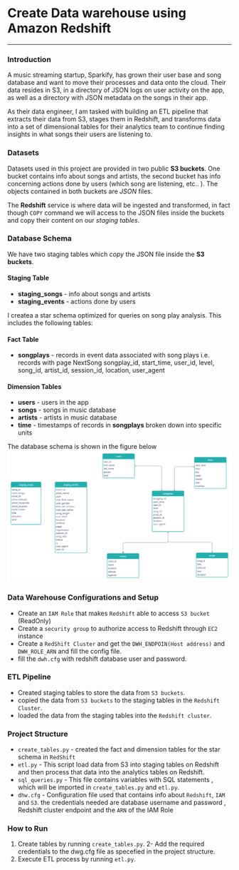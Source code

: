#  Create Data warehouse using Amazon Redshift
-------------------------

### Introduction

A music streaming startup, Sparkify, has grown their user base and song database and want to move their processes and data onto the cloud. Their data resides in S3, in a directory of JSON logs on user activity on the app, as well as a directory with JSON metadata on the songs in their app.

As their data engineer, I am tasked with building an ETL pipeline that extracts their data from S3, stages them in Redshift, and transforms data into a set of dimensional tables for their analytics team to continue finding insights in what songs their users are listening to. 

### Datasets
Datasets used in this project are provided in two public **S3 buckets**. One bucket contains info about songs and artists, the second bucket has info concerning actions done by users (which song are listening, etc.. ). The objects contained in both buckets 
are *JSON* files. 

The **Redshift** service is where data will be ingested and transformed, in fact though `COPY` command we will access to the JSON files inside the buckets and copy their content on our *staging tables*.

### Database Schema
We have two staging tables which *copy* the JSON file inside the  **S3 buckets**.
#### Staging Table 
+ **staging_songs** - info about songs and artists
+ **staging_events** - actions done by users 


I createa a star schema optimized for queries on song play analysis. This includes the following tables:

#### Fact Table 
+ **songplays** - records in event data associated with song plays i.e. records with page NextSong
songplay_id, start_time, user_id, level, song_id, artist_id, session_id, location, user_agent

#### Dimension Tables
+ **users** - users in the app
+ **songs** - songs in music database
+ **artists** - artists in music database
+ **time** - timestamps of records in **songplays** broken down into specific units

The database schema is shown in the figure below 
![schema](images/db_schema.PNG?raw=true)

### Data Warehouse Configurations and Setup
* Create an `IAM Role` that makes `Redshift` able to access `S3 bucket` (ReadOnly)
* Create a `security group` to authorize access to Redshift through `EC2` instance 
* Create a `RedShift Cluster` and get the `DWH_ENDPOIN(Host address)` and `DWH_ROLE_ARN` and fill the config file.
* fill the `dwh.cfg` with redshift database user and password. 

### ETL Pipeline
+ Created staging tables to store the data from `S3 buckets`.
+ copied the data from `S3 buckets` to the staging tables in the `Redshift Cluster`.
+ loaded the data from the staging tables into the `Redshift cluster`. 

### Project Structure

+ `create_tables.py` - created the fact and dimension tables for the star schema in `RedShift`
+ `etl.py` - This script load data from S3 into staging tables on Redshift and then process that data into the analytics tables on Redshift.
+ `sql_queries.py` - This file contains variables with SQL statements , which will be imported in `create_tables.py` and `etl.py`.
+ `dhw.cfg` - Configuration file used that contains info about `Redshift`, `IAM` and `S3`. the credentials needed are database username and password , Redshift cluster endpoint and the `ARN` of the IAM Role

### How to Run

1. Create tables by running `create_tables.py`.
2- Add the required credentials to the dwg.cfg file as specefied in the project structure.
2. Execute ETL process by running `etl.py`.







